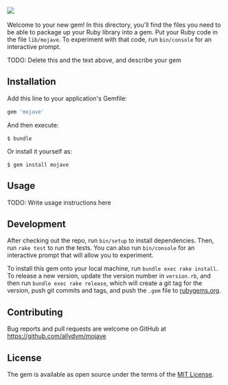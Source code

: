 <img src="https://raw.githubusercontent.com/phaedryx/media/master/mojave-logo.svg"
  srcset="https://raw.githubusercontent.com/phaedryx/media/master/mojave-logo.svg"
  width="440" />

Welcome to your new gem! In this directory, you'll find the files you need to be able to package up your Ruby library into a gem. Put your Ruby code in the file `lib/mojave`. To experiment with that code, run `bin/console` for an interactive prompt.

TODO: Delete this and the text above, and describe your gem

## Installation

Add this line to your application's Gemfile:

```ruby
gem 'mojave'
```

And then execute:

    $ bundle

Or install it yourself as:

    $ gem install mojave

## Usage

TODO: Write usage instructions here

## Development

After checking out the repo, run `bin/setup` to install dependencies. Then, run `rake test` to run the tests. You can also run `bin/console` for an interactive prompt that will allow you to experiment.

To install this gem onto your local machine, run `bundle exec rake install`. To release a new version, update the version number in `version.rb`, and then run `bundle exec rake release`, which will create a git tag for the version, push git commits and tags, and push the `.gem` file to [rubygems.org](https://rubygems.org).

## Contributing

Bug reports and pull requests are welcome on GitHub at https://github.com/allydvm/mojave

## License

The gem is available as open source under the terms of the [MIT License](https://opensource.org/licenses/MIT).
